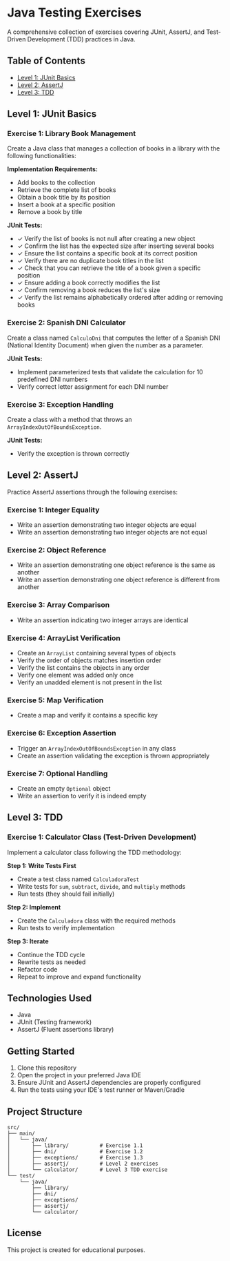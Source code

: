 # Java Testing Exercises

A comprehensive collection of exercises covering JUnit, AssertJ, and Test-Driven Development (TDD) practices in Java.

## Table of Contents

- [Level 1: JUnit Basics](#level-1-junit-basics)
- [Level 2: AssertJ](#level-2-assertj)
- [Level 3: TDD](#level-3-tdd)

## Level 1: JUnit Basics

### Exercise 1: Library Book Management

Create a Java class that manages a collection of books in a library with the following functionalities:

**Implementation Requirements:**
- Add books to the collection
- Retrieve the complete list of books
- Obtain a book title by its position
- Insert a book at a specific position
- Remove a book by title

**JUnit Tests:**
- ✓ Verify the list of books is not null after creating a new object
- ✓ Confirm the list has the expected size after inserting several books
- ✓ Ensure the list contains a specific book at its correct position
- ✓ Verify there are no duplicate book titles in the list
- ✓ Check that you can retrieve the title of a book given a specific position
- ✓ Ensure adding a book correctly modifies the list
- ✓ Confirm removing a book reduces the list's size
- ✓ Verify the list remains alphabetically ordered after adding or removing books

### Exercise 2: Spanish DNI Calculator

Create a class named `CalculoDni` that computes the letter of a Spanish DNI (National Identity Document) when given the number as a parameter.

**JUnit Tests:**
- Implement parameterized tests that validate the calculation for 10 predefined DNI numbers
- Verify correct letter assignment for each DNI number

### Exercise 3: Exception Handling

Create a class with a method that throws an `ArrayIndexOutOfBoundsException`.

**JUnit Tests:**
- Verify the exception is thrown correctly

## Level 2: AssertJ

Practice AssertJ assertions through the following exercises:

### Exercise 1: Integer Equality
- Write an assertion demonstrating two integer objects are equal
- Write an assertion demonstrating two integer objects are not equal

### Exercise 2: Object Reference
- Write an assertion demonstrating one object reference is the same as another
- Write an assertion demonstrating one object reference is different from another

### Exercise 3: Array Comparison
- Write an assertion indicating two integer arrays are identical

### Exercise 4: ArrayList Verification
- Create an `ArrayList` containing several types of objects
- Verify the order of objects matches insertion order
- Verify the list contains the objects in any order
- Verify one element was added only once
- Verify an unadded element is not present in the list

### Exercise 5: Map Verification
- Create a map and verify it contains a specific key

### Exercise 6: Exception Assertion
- Trigger an `ArrayIndexOutOfBoundsException` in any class
- Create an assertion validating the exception is thrown appropriately

### Exercise 7: Optional Handling
- Create an empty `Optional` object
- Write an assertion to verify it is indeed empty

## Level 3: TDD

### Exercise 1: Calculator Class (Test-Driven Development)

Implement a calculator class following the TDD methodology:

**Step 1: Write Tests First**
- Create a test class named `CalculadoraTest`
- Write tests for `sum`, `subtract`, `divide`, and `multiply` methods
- Run tests (they should fail initially)

**Step 2: Implement**
- Create the `Calculadora` class with the required methods
- Run tests to verify implementation

**Step 3: Iterate**
- Continue the TDD cycle
- Rewrite tests as needed
- Refactor code
- Repeat to improve and expand functionality

## Technologies Used

- Java
- JUnit (Testing framework)
- AssertJ (Fluent assertions library)

## Getting Started

1. Clone this repository
2. Open the project in your preferred Java IDE
3. Ensure JUnit and AssertJ dependencies are properly configured
4. Run the tests using your IDE's test runner or Maven/Gradle

## Project Structure
```
src/
├── main/
│   └── java/
│       ├── library/          # Exercise 1.1
│       ├── dni/              # Exercise 1.2
│       ├── exceptions/       # Exercise 1.3
│       ├── assertj/          # Level 2 exercises
│       └── calculator/       # Level 3 TDD exercise
└── test/
    └── java/
        ├── library/
        ├── dni/
        ├── exceptions/
        ├── assertj/
        └── calculator/
```

## License

This project is created for educational purposes.
